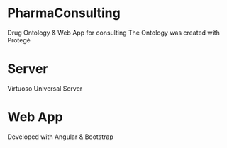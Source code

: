 # PharmaConsulting
Drug Ontology & Web App for consulting
The Ontology was created with Protegé

# Server
Virtuoso Universal Server

# Web App
Developed with Angular & Bootstrap 

